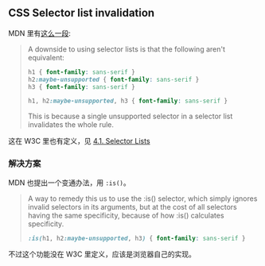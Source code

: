 ## CSS Selector list invalidation

MDN 里有[这么一段](https://developer.mozilla.org/en-US/docs/Web/CSS/Selector_list):

> A downside to using selector lists is that the following aren't equivalent:
>
> ```css
> h1 { font-family: sans-serif }
> h2:maybe-unsupported { font-family: sans-serif }
> h3 { font-family: sans-serif }
> ```
>
> ```css
> h1, h2:maybe-unsupported, h3 { font-family: sans-serif }
> ```
>
> This is because a single unsupported selector in a selector list invalidates the whole rule.

这在 W3C 里也有定义，见 [4.1. Selector Lists](https://www.w3.org/TR/selectors-4/#grouping)

### 解决方案

MDN 也提出一个变通办法，用 `:is()`。

> A way to remedy this us to use the :is() selector, which simply ignores invalid selectors in its arguments, but at the cost of all selectors having the same specificity, because of how :is() calculates specificity.
>
> ```css
> :is(h1, h2:maybe-unsupported, h3) { font-family: sans-serif }
> ```

不过这个功能没在 W3C 里定义，应该是浏览器自己的实现。

